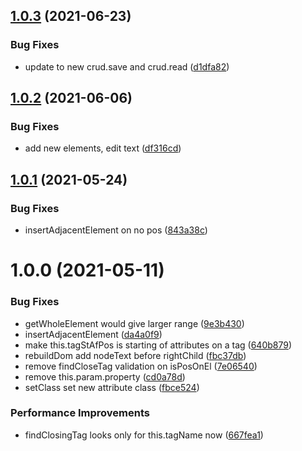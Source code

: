 ## [1.0.3](https://github.com/CoCreate-app/CoCreate-domText/compare/v1.0.2...v1.0.3) (2021-06-23)


### Bug Fixes

* update to new crud.save and crud.read ([d1dfa82](https://github.com/CoCreate-app/CoCreate-domText/commit/d1dfa82e02e76dbaf74ad9831669785704af8b9b))

## [1.0.2](https://github.com/CoCreate-app/CoCreate-domText/compare/v1.0.1...v1.0.2) (2021-06-06)


### Bug Fixes

* add new elements, edit text ([df316cd](https://github.com/CoCreate-app/CoCreate-domText/commit/df316cd52d3f9bab1a89698f5a0026a3e4a27bb7))

## [1.0.1](https://github.com/CoCreate-app/CoCreate-domText/compare/v1.0.0...v1.0.1) (2021-05-24)


### Bug Fixes

* insertAdjacentElement on no pos ([843a38c](https://github.com/CoCreate-app/CoCreate-domText/commit/843a38cfff9fdb508abffbe5f0594710f8316628))

# 1.0.0 (2021-05-11)


### Bug Fixes

* getWholeElement would give larger range ([9e3b430](https://github.com/CoCreate-app/CoCreate-domText/commit/9e3b4305129739a31a56f7806780b69fa7866cfd))
* insertAdjacentElement ([da4a0f9](https://github.com/CoCreate-app/CoCreate-domText/commit/da4a0f90ee6db4fe9c144d2d9a477089bb57f641))
* make this.tagStAfPos is starting of attributes on a tag ([640b879](https://github.com/CoCreate-app/CoCreate-domText/commit/640b879b8e816470da96f178f82070abc7767764))
* rebuildDom add nodeText before rightChild ([fbc37db](https://github.com/CoCreate-app/CoCreate-domText/commit/fbc37db9ebf54d9f73b88f0906d2c57bd0d678e3))
* remove findCloseTag validation on isPosOnEl ([7e06540](https://github.com/CoCreate-app/CoCreate-domText/commit/7e0654004492321dd170f6aa83ac638751880455))
* remove this.param.property ([cd0a78d](https://github.com/CoCreate-app/CoCreate-domText/commit/cd0a78d6ce3420b1ded282bffca4e02d69dd8841))
* setClass set new attribute class ([fbce524](https://github.com/CoCreate-app/CoCreate-domText/commit/fbce5245db5731af1889eae42ae7d91547975a6d))


### Performance Improvements

* findClosingTag looks only for this.tagName now ([667fea1](https://github.com/CoCreate-app/CoCreate-domText/commit/667fea1b22e30aa99ff791dd75d8c0705ff90562))
